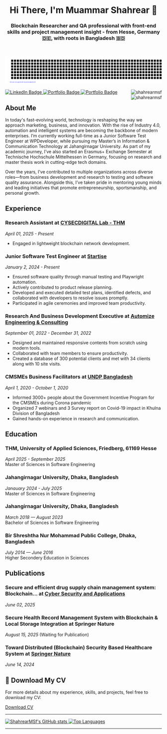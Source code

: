 <h1 align="center">Hi There, I'm Muammar Shahrear 👋</h1>

<h3 align="center"> Blockchain Researcher and QA professional with front-end skills and project management insight - from Hesse, Germany  🇩🇪, with roots in Bangladesh 🇧🇩 </h3>
<br/>
<div align="center">

![Shahrear](gitartwork.svg)

</div>

 <div id="badges">
   <a href="https:git//www.linkedin.com/in/muammarshahrear/">
      <img src="https://img.shields.io/badge/LinkedIn-%230077B5.svg?style=for-the-badge&logo=linkedin&logoColor=white" alt="LinkedIn Badge"/>
   </a>
   <a href="https://sites.google.com/view/muammar-shahrear/page">
     <img src="https://img.shields.io/badge/Portfolio-%231DA1F2.svg?style=for-the-badge&logo=briefcase&logoColor=white" alt="Portfolio Badge"/>
   </a>
  <a href="https://streak-stats.demolab.com/?user=ShahrearMSf">
     <img src="https://img.shields.io/badge/Github_Streak_Stats-%230077B5.svg?style=for-the-badge&logo=briefcase&logoColor=white" alt="Portfolio Badge"/>
   </a>

   <img  align="right" src="https://komarev.com/ghpvc/?username=shahrearmsf&label=Profile%20views&color=green&style=flat" alt="shahrearmsf" />

   <a align="right" href="https://github.com/ShahrearMSf?tab=followers">
      <img  align="right" src="https://img.shields.io/github/followers/shahrearmsf?username=shahrearmsf&label=Followers" alt="shahrearmsf" />
   </a>
</div>

## About Me

In today's fast-evolving world, technology is reshaping the way we approach marketing, business, and innovation. With the rise of Industry 4.0, automation and intelligent systems are becoming the backbone of modern enterprises. I’m currently working full-time as a Junior Software Test Engineer at WPDeveloper, while pursuing my Master’s in Information & Communication Technology at Jahangirnagar University. As part of my academic journey, I’ve also started an Erasmus+ Exchange Semester at Technische Hochschule Mittelhessen in Germany, focusing on research and master thesis work in cutting-edge tech domains.

Over the years, I’ve contributed to multiple organizations across diverse roles—from business development and research to testing and software quality assurance. Alongside this, I’ve taken pride in mentoring young minds and leading initiatives that promote entrepreneurship, sportsmanship, and personal growth.

## Experience

### Research Assistant at [CYSECDIGITAL Lab - THM](https://www.thm.de/mnd/rahamatullah-khondoker/cyber-security-and-digitalization/)
*April 01, 2025 - Present*  
- Engaged in lightweight blockchain network development.  

### Junior Software Test Engineer at [Startise](https://startise.com/)
*January 2, 2024 - Present*  
- Ensured software quality through manual testing and Playwright automation.  
- Actively contributed to product release planning.  
- Developed and executed detailed test plans, identified defects, and collaborated with developers to resolve issues promptly.  
- Participated in agile ceremonies and improved team productivity.

### Research And Business Development Executive at [Automize Engineering & Consulting](https://www.automize.ca/services/)
*September 01, 2022 - December 31, 2022*  
- Designed and maintained responsive contents from scratch using modern tools.  
- Collaborated with team members to ensure productivity.  
- Created a database of 300 potential clients and met with 34 clients along with 10 site visits.

### CMSMEs Business Facilitators at [UNDP Bangladesh](https://www.undp.org/bangladesh)
*April 1, 2020 - October 1, 2020*  
- Informed 3000+ people about the Government Incentive Program for the CMSMEs during Corona pandemic
- Organized 7 webinars and 3 Survey report on Covid-19 impact in Khulna Division of Bangladesh
- Gained hands-on experience in research and communication.

## Education

### THM, University of Applied Sciences, Friedberg, 61169 Hesse
*April 2025 - September 2025*  
Master of Sciences in Software Engineering

### Jahangirnagar University, Dhaka, Bangladesh
*Janauary 2024 - July 2025*  
Master of Sciences in Software Engineering

### Jahangirnagar University, Dhaka, Bangladesh
*March 2018 — August 2023*  
Bachelor of Sciences in Software Engineering

### Bir Shreshtha Nur Mohammad Public College,  Dhaka, Bangladesh
*July 2014 — June 2016*  
Higher Secondery Education in Sciences  

## Publications

### Secure and efficient drug supply chain management system: Blockchain... at [Cyber Security and Applications](https://doi.org/10.1016/j.csa.2025.100103/)
*June 02, 2025*  

###  Secure Health Record Management System with Blockchain & Local Storage Integration at Springer Nature
*August 15, 2025*  (Waiting for Publication)

### Toward Distributed (Blockchain) Security Based Healthcare System at [Springer Nature](https://doi.org/10.1007/978-981-97-1923-5_34)
*June 14, 2024*  


## 📄 Download My CV

For more details about my experience, skills, and projects, feel free to download my CV:

[Download CV](https://drive.google.com/drive/u/2/folders/1Zpl8Ap7649xt6F9Qjq4KadKH8qTCQz02)

---



<a href="https://github.com/ShahrearMSf">
  <img src="https://github-readme-stats.vercel.app/api?username=ShahrearMSf&theme=light&hide_border=true&show_icons=true&title_color=000000&icon_color=008000&text_color=000000&bg_color=FFFFFF" alt="ShahrearMSf's GitHub stats" style="max-width: 100%;">
</a>
<a href="https://github.com/ShahrearMSf">
  <img src="https://github-readme-stats.vercel.app/api/top-langs/?username=ShahrearMSf&layout=compact&theme=light&hide_border=true&title_color=000000&text_color=000000&bg_color=FFFFFF" alt="Top Languages" style="max-width: 100%;">
</a>


---


